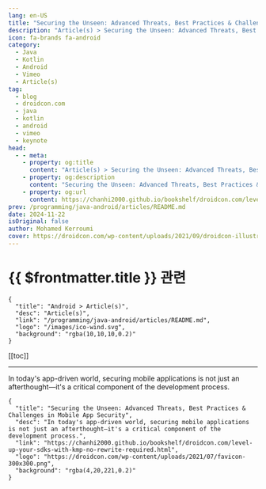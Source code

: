 ```yaml
---
lang: en-US
title: "Securing the Unseen: Advanced Threats, Best Practices & Challenges in Mobile App Security"
description: "Article(s) > Securing the Unseen: Advanced Threats, Best Practices & Challenges in Mobile App Security"
icon: fa-brands fa-android
category:
  - Java
  - Kotlin
  - Android
  - Vimeo
  - Article(s)
tag:
  - blog
  - droidcon.com
  - java
  - kotlin
  - android
  - vimeo
  - keynote
head:
  - - meta:
    - property: og:title
      content: "Article(s) > Securing the Unseen: Advanced Threats, Best Practices & Challenges in Mobile App Security"
    - property: og:description
      content: "Securing the Unseen: Advanced Threats, Best Practices & Challenges in Mobile App Security"
    - property: og:url
      content: https://chanhi2000.github.io/bookshelf/droidcon.com/level-up-your-sdks-with-kmp-no-rewrite-required.html
prev: /programming/java-android/articles/README.md
date: 2024-11-22
isOriginal: false
author: Mohamed Kerroumi
cover: https://droidcon.com/wp-content/uploads/2021/09/droidcon-illustration-1708.svg
---
```


# {{ $frontmatter.title }} 관련

```component VPCard
{
  "title": "Android > Article(s)",
  "desc": "Article(s)",
  "link": "/programming/java-android/articles/README.md",
  "logo": "/images/ico-wind.svg",
  "background": "rgba(10,10,10,0.2)"
}
```

[[toc]]

---

<SiteInfo
  name="Securing the Unseen: Advanced Threats, Best Practices & Challenges in Mobile App Security"
  desc="In today's app-driven world, securing mobile applications is not just an afterthought—it's a critical component of the development process."
  url="https://droidcon.com/level-up-your-sdks-with-kmp-no-rewrite-required"
  logo="https://droidcon.com/wp-content/uploads/2021/07/favicon-300x300.png"
  preview="https://droidcon.com/wp-content/uploads/2021/09/droidcon-illustration-1708.svg"/>

<VidStack src="vimeo/1029717715" />

In today's app-driven world, securing mobile applications is not just an afterthought—it's a critical component of the development process.

<!-- TODO: add ARTICLE CARD -->
```component VPCard
{
  "title": "Securing the Unseen: Advanced Threats, Best Practices & Challenges in Mobile App Security",
  "desc": "In today's app-driven world, securing mobile applications is not just an afterthought—it's a critical component of the development process.",
  "link": "https://chanhi2000.github.io/bookshelf/droidcon.com/level-up-your-sdks-with-kmp-no-rewrite-required.html",
  "logo": "https://droidcon.com/wp-content/uploads/2021/07/favicon-300x300.png",
  "background": "rgba(4,20,221,0.2)"
}
```